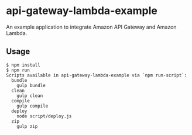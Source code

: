 # api-gateway-lambda-example
An example application to integrate Amazon API Gateway and Amazon Lambda.

## Usage
```
$ npm install
$ npm run
Scripts available in api-gateway-lambda-example via `npm run-script`:
  bundle
    gulp bundle
  clean
    gulp clean
  compile
    gulp compile
  deploy
    node script/deploy.js
  zip
    gulp zip
```
